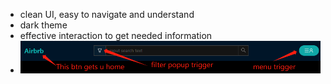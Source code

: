 - clean UI, easy to navigate and understand
- dark theme
- effective interaction to get needed information
- ![Navigator](image.png)